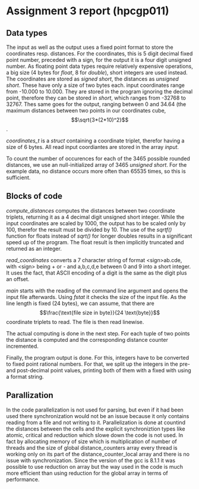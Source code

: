# Assignment 3 report (hpcgp011)

## Data types

The input as well as the output uses a fixed point format to store the coordinates resp. distances.
For the coordinates, this is 5 digit decimal fixed point number, preceded with a sign, for the output it is a four digit unsigned number. As floating point data types require relatively expensive operations, a big size (4 bytes for *float*, 8 for *double*), short integers are used instead. The coordinates are stored as *signed short*, the distances as *unsigned short*. These have only a size of two bytes each. input coordinates range from -10.000 to 10.000. They are stored in the program ignoring the decimal point, therefore they can be stored in *short*, which ranges from -32768 to 32767. Thes same goes for the output, ranging between 0 and 34.64 (the maximum distances between two points in our coordinates cube, $$\sqrt{3*(2*10)^2}$$.

*coordinates_t* is a *struct* containing a coordinate triplet, therefor having a size of 6 bytes. All read input coordiantes are stored in the array *input*.

To count the number of occurences for each of the 3465 possible rounded distances, we use an null-initialized array of 3465 *unsigned short*. For the example data, no distance occurs more often than 65535 times, so this is sufficient.

## Blocks of code
*compute_distances* computes the distances between two coordinate triplets, returning it as a 4 decimal digit unsigned short integer. While the input coordinates are scaled by 1000, the output has to be scaled only by 100, therefor the result must be divided by 10. The use of the *sqrtf()* function for floats instead of *sqrt()* for longer doubles results in a significant speed up of the program. The float result is then implicitly truncated and returned as an integer.

*read_coordinates* converts a 7 character string of format \<sign\>ab.cde, with \<sign\> being + or - and a,b,c,d,e between 0 and 9 into a short integer. It uses the fact, that ASCII encoding of a digit is the same as the digit plus an offset.

*main* starts with the reading of the command line argument and opens the input file afterwards. Using *fstat* it checks the size of the input file. As the line length is fixed (24 bytes), we can assume, that there are $$\frac{\text{file size in byte}}{24 \text{byte}}$$ coordinate triplets to read. The file is then read linewise. 

The actual computing is done in the next step. For each tuple of two points the distance is computed and the corresponding distance counter incremented.

Finally, the program output is done. For this, integers have to be converted to fixed point rational numbers. For that, we split up the integers in the pre- and post-decimal point values, printing both of them with a fixed with using a format string.

## Parallization
In the code parallelization is not used for parsing, but even if it had been used there synchronization would not be an issue because it only contains reading from a file and not writing to it.
Parallelization is done at countind the distances between the cells and the explicit synchroniztion types like atomic, critical and reduction which slowe down the code is not used. In fact by allocating memory of size which is multiplication of number of threads and the size of global distance_counters array every thread is working only on its part of the distance_counter_local array and there is no issue with synchronization. Since the version of the gcc is 8.1.1 it was possible to use reduction on array but the way used in the code is much more efficient than using reduction for the global array in terms of performance.





